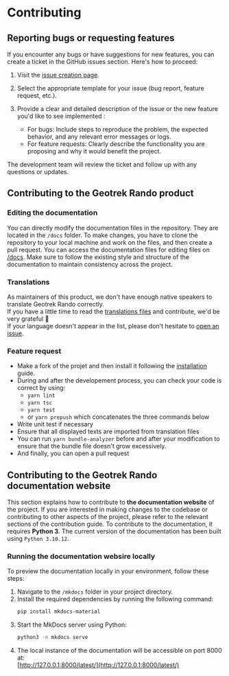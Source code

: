 # Contributing

## Reporting bugs or requesting features

If you encounter any bugs or have suggestions for new features, you can create a ticket in the GitHub issues section. Here's how to proceed:

1. Visit the [issue creation page](https://github.com/GeotrekCE/Geotrek-rando-v3/issues/new).
2. Select the appropriate template for your issue (bug report, feature request, etc.).
3. Provide a clear and detailed description of the issue or the new feature you'd like to see implemented :

	- For bugs: Include steps to reproduce the problem, the expected behavior, and any relevant error messages or logs.
	- For feature requests: Clearly describe the functionality you are proposing and why it would benefit the project.

The development team will review the ticket and follow up with any questions or updates.

## Contributing to the Geotrek Rando product

### Editing the documentation

You can directly modify the documentation files in the repository. They are located in the `/docs` folder. To make changes, you have to clone the repository to your local machine and work on the files, and then create a pull request.
You can access the documentation files for editing files on [/docs](https://github.com/GeotrekCE/Geotrek-rando-v3/tree/main/docs).
Make sure to follow the existing style and structure of the documentation to maintain consistency across the project.

### Translations

As maintainers of this product, we don't have enough native speakers to translate Geotrek Rando correctly.  
If you have a little time to read the [translations files](https://github.com/GeotrekCE/Geotrek-rando-v3/tree/add-readthedocs/frontend/src/translations) and contribute, we'd be very grateful 🙏  
If your language doesn't appear in the list, please don't hesitate to [open an issue](https://github.com/GeotrekCE/Geotrek-rando-v3/issues/new).

### Feature request
- Make a fork of the projet and then install it following the [installation](/docs/development/installation.md) guide.
- During and after the developement process, you can check your code is correct by using:
	- `yarn lint`
 	- `yarn tsc`
  	- `yarn test`
  	- or `yarn prepush` which concatenates the three commands below
- Write unit test if necessary   
- Ensure that all displayed texts are imported from translation files
- You can run `yarn bundle-analyzer` before and after your modification to ensure that the bundle file doesn't grow excessively.
- And finally, you can open a pull request

## Contributing to the Geotrek Rando documentation website

This section explains how to contribute to **the documentation website** of the project. If you are interested in making changes to the codebase or contributing to other aspects of the project, please refer to the relevant sections of the contribution guide.
To contribute to the documentation, it requires **Python 3**. The current version of the documentation has been built using `Python 3.10.12`.

### Running the documentation websire locally

To preview the documentation locally in your environment, follow these steps:

1. Navigate to the `/mkdocs` folder in your project directory.
2. Install the required dependencies by running the following command:
   ```bash
   pip install mkdocs-material
   ```
3. Start the MkDocs server using Python:
   ```bash
   python3 -m mkdocs serve
   ```
4. The local instance of the documentation will be accessible on port 8000 at:  
   [http://127.0.0.1:8000/latest/](http://127.0.0.1:8000/latest/)
